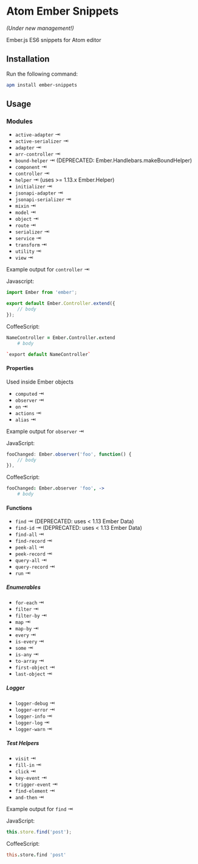 # Atom Ember Snippets 

*(Under new management!)*

Ember.js ES6 snippets for Atom editor

## Installation

Run the following command:

```sh
apm install ember-snippets
```

## Usage

### Modules

- `active-adapter` ⇥
- `active-serializer` ⇥
- `adapter` ⇥
- `arr-controller` ⇥
- `bound-helper` ⇥ (DEPRECATED: Ember.Handlebars.makeBoundHelper)
- `component` ⇥
- `controller` ⇥
- `helper` ⇥ (uses >= 1.13.x Ember.Helper)
- `initializer` ⇥
- `jsonapi-adapter` ⇥
- `jsonapi-serializer` ⇥
- `mixin` ⇥
- `model` ⇥
- `object` ⇥
- `route` ⇥
- `serializer` ⇥
- `service` ⇥
- `transform` ⇥
- `utility` ⇥
- `view` ⇥

Example output for `controller` ⇥

Javascript:
```js
import Ember from 'ember';

export default Ember.Controller.extend({
	// body
});
```

CoffeeScript:
```coffee
NameController = Ember.Controller.extend
	# body

`export default NameController`
```

#### Properties

Used inside Ember objects

- `computed` ⇥
- `observer` ⇥
- `on` ⇥
- `actions` ⇥
- `alias` ⇥

Example output for `observer` ⇥

JavaScript:
```js
fooChanged: Ember.observer('foo', function() {
	// body
}),
```

CoffeeScript:
```coffee
fooChanged: Ember.observer 'foo', ->
	# body
```


#### Functions

- `find` ⇥ (DEPRECATED: uses < 1.13 Ember Data)
- `find-id` ⇥ (DEPRECATED: uses < 1.13 Ember Data)
- `find-all` ⇥
- `find-record` ⇥
- `peek-all` ⇥
- `peek-record` ⇥
- `query-all` ⇥
- `query-record` ⇥
- `run` ⇥

##### Enumerables
- `for-each` ⇥
- `filter` ⇥
- `filter-by` ⇥
- `map` ⇥
- `map-by` ⇥
- `every` ⇥
- `is-every` ⇥
- `some` ⇥
- `is-any` ⇥
- `to-array` ⇥
- `first-object` ⇥
- `last-object` ⇥

##### Logger
- `logger-debug` ⇥
- `logger-error` ⇥
- `logger-info` ⇥
- `logger-log` ⇥
- `logger-warn` ⇥

##### Test Helpers
- `visit` ⇥
- `fill-in` ⇥
- `click` ⇥
- `key-event` ⇥
- `trigger-event` ⇥
- `find-element` ⇥
- `and-then` ⇥

Example output for `find` ⇥

JavaScript:
```js
this.store.find('post');
```

CoffeeScript:
```coffee
this.store.find 'post'
```
